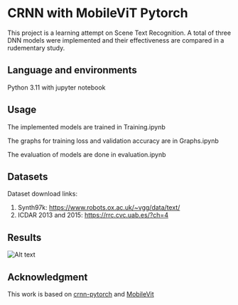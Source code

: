 # CRNN with MobileViT Pytorch 

This project is a learning attempt on Scene Text Recognition. A total of three DNN models were implemented and their effectiveness are compared in a rudementary study. 

## Language and environments 

Python 3.11 with jupyter notebook


## Usage

The implemented models are trained in Training.ipynb

The graphs for training loss and validation accuracy are in Graphs.ipynb

The evaluation of models are done in evaluation.ipynb
## Datasets

Dataset download links:
1. Synth97k: https://www.robots.ox.ac.uk/~vgg/data/text/
2. ICDAR 2013 and 2015: https://rrc.cvc.uab.es/?ch=4

## Results
![Alt text]([results.png](https://github.com/Jzliew/CRNN-with-MobileViT-Pytorch-/blob/main/results.PNG)?raw=true "Title")


## Acknowledgment
This work is based on [crnn-pytorch](https://github.com/GitYCC/crnn-pytorch) and [MobileVit](https://arxiv.org/abs/2110.02178)


